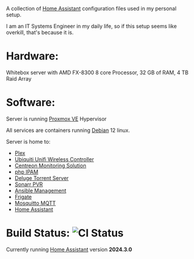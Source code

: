 A collection of [Home Assistant](https://home-assistant.io/) configuration files used in my personal setup.

I am an IT Systems Engineer in my daily life, so if this setup seems like overkill, that's because it is.

# Hardware:

Whitebox server with AMD FX-8300 8 core Processor, 32 GB of RAM, 4 TB Raid Array

# Software:

Server is running [Proxmox VE](https://www.proxmox.com/en/proxmox-ve) Hypervisor

All services are containers running [Debian](https://www.debian.org/) 12 linux.

Server is home to:

  * [Plex](https://www.plex.tv)
  * [Ubiquiti Unifi Wireless Controller](https://www.ui.com/)
  * [Centreon Monitoring Solution](https://www.centreon.com/en/)
  * [php IPAM](https://phpipam.net/)
  * [Deluge Torrent Server](https://dev.deluge-torrent.org/)
  * [Sonarr PVR](https://sonarr.tv/)
  * [Ansible Management](https://www.ansible.com/)
  * [Frigate](https://frigate.video)
  * [Mosquitto MQTT](https://mosquitto.org/)
  * [Home Assistant](https://home-assistant.io/)

# Build Status: ![CI Status](https://github.com/g1bs0nsg/HomeAssistant/actions/workflows/main.yml/badge.svg)

Currently running [Home Assistant](https://home-assistant.io/) version __2024.3.0__
